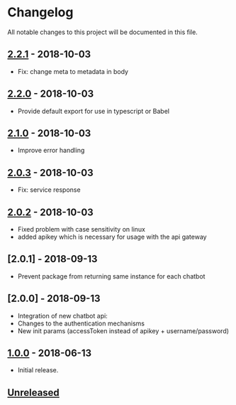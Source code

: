 # Changelog
All notable changes to this project will be documented in this file.

[2.2.1]: https://github.com/digipolisantwerp/chatbot_service_nodejs/tree/v2.2.1
## [2.2.1] - 2018-10-03
- Fix: change meta to metadata in body

[2.2.0]: https://github.com/digipolisantwerp/chatbot_service_nodejs/tree/v2.2.0
## [2.2.0] - 2018-10-03
- Provide default export for use in typescript or Babel

[2.1.0]: https://github.com/digipolisantwerp/chatbot_service_nodejs/tree/v2.1.0
## [2.1.0] - 2018-10-03
- Improve error handling

[2.0.3]: https://github.com/digipolisantwerp/chatbot_service_nodejs/tree/v2.0.3
## [2.0.3] - 2018-10-03
- Fix: service response

[2.0.2]: https://github.com/digipolisantwerp/chatbot_service_nodejs/tree/v2.0.2
## [2.0.2] - 2018-10-03
- Fixed problem with case sensitivity on linux
- added apikey which is necessary for usage with the api gateway

## [2.0.1] - 2018-09-13
- Prevent package from returning same instance for each chatbot

## [2.0.0] - 2018-09-13
- Integration of new chatbot api:
- Changes to the authentication mechanisms
- New init params (accessToken instead of apikey + username/password)

[1.0.0]: https://github.com/digipolisantwerp/chatbot_service_nodejs/compare/v0.3.0...v1.0.0
## [1.0.0] - 2018-06-13

- Initial release.

## [Unreleased]
<!--
"### Added" for new features.
"### Changed" for changes in existing functionality.
"### Deprecated" for soon-to-be removed features.
"### Removed" for now removed features.
"### Fixed" for any bug fixes.
"### Security" in case of vulnerabilities.
-->

[Unreleased]: https://github.com/digipolisantwerp/chatbot_service_nodejs/compare/v1.0.0...HEAD

